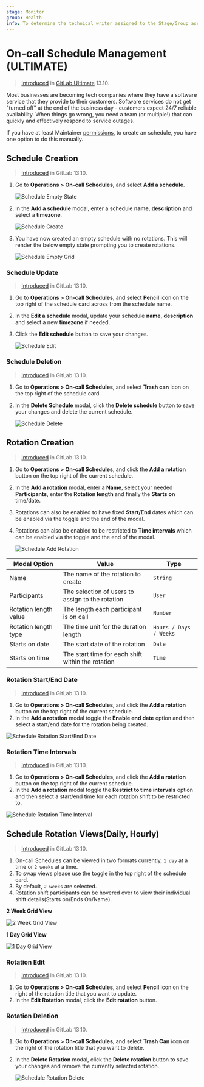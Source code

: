```yaml
---
stage: Monitor
group: Health
info: To determine the technical writer assigned to the Stage/Group associated with this page, see https://about.gitlab.com/handbook/engineering/ux/technical-writing/#assignments
---
```


# On-call Schedule Management **(ULTIMATE)**

> [Introduced](https://gitlab.com/groups/gitlab-org/-/epics/4544) in [GitLab Ultimate](https://about.gitlab.com/pricing/) 13.10.

Most businesses are becoming tech companies where they have a software service that they provide to their customers. Software services do not get "turned off" at the end of the business day - customers expect 24/7 reliable availability. When things go wrong, you need a team (or multiple!) that can quickly and effectively respond to service outages.

If you have at least Maintainer [permissions](../../user/permissions.md), to create an
schedule, you have one option to do this manually.

## Schedule Creation

> [Introduced](https://gitlab.com/gitlab-org/gitlab/-/issues/230857) in GitLab 13.10.

1. Go to **Operations > On-call Schedules**, and select **Add a schedule**.

   ![Schedule Empty State](img/oncall_schedule_empty_state_v13_10.png)

1. In the **Add a schedule** modal, enter a schedule **name**, **description** and select a **timezone**.

    ![Schedule Create](img/oncall_schedule_create_v13_10.png)

1. You have now created an empty schedule with no rotations. This will render the below empty state prompting you to create rotations.

   ![Schedule Empty Grid](img/oncall_schedule_empty_grid_v13_10.png)

### Schedule Update

> [Introduced](https://gitlab.com/gitlab-org/gitlab/-/issues/262849) in GitLab 13.10.

1. Go to **Operations > On-call Schedules**, and select **Pencil** icon on the top right of the schedule card across from the schedule name.
1. In the **Edit a schedule** modal, update your schedule **name**, **description** and select a new **timezone** if needed.
1. Click the **Edit schedule** button to save your changes.

   ![Schedule Edit](img/oncall_schedule_edit_schedule_v13_10.png)

### Schedule Deletion

> [Introduced](https://gitlab.com/gitlab-org/gitlab/-/issues/262850) in GitLab 13.10.

1. Go to **Operations > On-call Schedules**, and select **Trash can** icon on the top right of the schedule card.
1. In the **Delete Schedule** modal, click the **Delete schedule** button to save your changes and delete the current schedule.

   ![Schedule Delete](img/oncall_schedule_delete_schedule_v13_10.png)

## Rotation Creation

> [Introduced](https://gitlab.com/gitlab-org/gitlab/-/issues/262857) in GitLab 13.10.

1. Go to **Operations > On-call Schedules**, and click the **Add a rotation** button on the top right of the current schedule.
1. In the **Add a rotation** modal, enter a **Name**, select your needed **Participants**, enter the **Rotation length** and finally the **Starts on** time/date.
1. Rotations can also be enabled to have fixed **Start/End** dates which can be enabled via the toggle and the end of the modal.
1. Rotations can also be enabled to be restricted to **Time intervals** which can be enabled via the toggle and the end of the modal.

   ![Schedule Add Rotation](img/oncall_schedule_add_rotation_v13_10.png)

| Modal Option | Value | Type | 
| ------ | ------ | ------ |
| Name | The name of the rotation to create | `String` | 
| Participants | The selection of users to assign to the rotation | `User`  |
| Rotation length value | The length each participant is on call | `Number` |
| Rotation length type | The time unit for the duration length | `Hours / Days / Weeks` |
| Starts on date | The start date of the rotation | `Date` |
| Starts on time | The start time for each shift within the rotation | `Time` |

### Rotation Start/End Date

> [Introduced](https://gitlab.com/gitlab-org/gitlab/-/issues/262858) in GitLab 13.10.

1. Go to **Operations > On-call Schedules**, and click the **Add a rotation** button on the top right of the current schedule.
1. In the **Add a rotation** modal toggle the **Enable end date** option and then select a start/end date for the rotation being created.

  ![Schedule Rotation Start/End Date](img/oncall_schedule_start_end_date_v13_10.png)

### Rotation Time Intervals

> [Introduced](https://gitlab.com/gitlab-org/gitlab/-/issues/262859) in GitLab 13.10.

1. Go to **Operations > On-call Schedules**, and click the **Add a rotation** button on the top right of the current schedule.
1. In the **Add a rotation** modal toggle the **Restrict to time intervals** option and then select a start/end time for each rotation shift to be restricted to.

  ![Schedule Rotation Time Interval](img/oncall_schedule_time_interval_v13_10.png)

## Schedule Rotation Views(Daily, Hourly)

> [Introduced](https://gitlab.com/gitlab-org/gitlab/-/issues/262860) in GitLab 13.10.

1. On-call Schedules can be viewed in two formats currently, `1 day` at a time or `2 weeks` at a time. 
1. To swap views please use the toggle in the top right of the schedule card. 
1. By default, `2 weeks` are selected. 
1. Rotation shift participants can be hovered over to view their individual shift details(Starts on/Ends On/Name).

**2 Week Grid View**

  ![2 Week Grid View](img/oncall_schedule_weekly_grid.png)

**1 Day Grid View**

   ![1 Day Grid View](img/oncall_schedule_day_grid_v13_10.png)

### Rotation Edit

> [Introduced](https://gitlab.com/gitlab-org/gitlab/-/issues/262862) in GitLab 13.10.

1. Go to **Operations > On-call Schedules**, and select **Pencil** icon on the right of the rotation title that you want to update.
1. In the **Edit Rotation** modal, click the **Edit rotation** button.

### Rotation Deletion

> [Introduced](https://gitlab.com/gitlab-org/gitlab/-/issues/262863) in GitLab 13.10.

1. Go to **Operations > On-call Schedules**, and select **Trash Can** icon on the right of the rotation title that you want to delete.
1. In the **Delete Rotation** modal, click the **Delete rotation** button to save your changes and remove the currently selected rotation.

   ![Schedule Rotation Delete](img/oncall_schedule_delete_rotation_v13_10.png)
